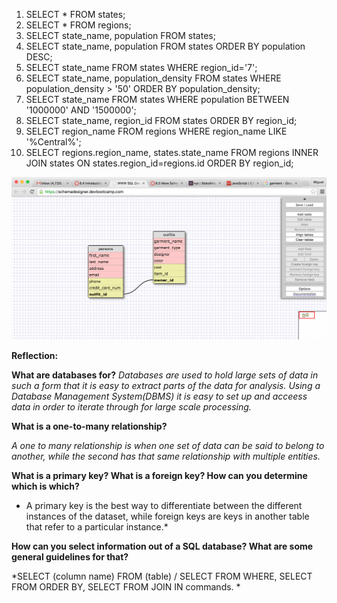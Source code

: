 1) SELECT * FROM states;
2) SELECT * FROM regions;
3) SELECT state_name, population FROM states;
4) SELECT state_name, population FROM states ORDER BY population DESC;
5) SELECT state_name FROM states WHERE region_id='7'; 
6) SELECT state_name, population_density FROM states WHERE population_density > '50' ORDER BY population_density;
7) SELECT state_name FROM states WHERE population BETWEEN '1000000' AND '1500000';
8) SELECT state_name, region_id FROM states ORDER BY region_id;
9) SELECT region_name FROM regions WHERE region_name LIKE '%Central%';
10) SELECT regions.region_name, states.state_name FROM regions INNER JOIN states ON states.region_id=regions.id ORDER BY region_id;

![My Schema - Cher's Closet](schema_design.png)

**Reflection:**

**What are databases for?**
*Databases are used to hold large sets of data in such a form that it is easy to extract parts of the data for analysis. Using a Database Management System(DBMS) it is easy to set up and acceess data in order to iterate through for large scale processing.*

**What is a one-to-many relationship?**

*A one to many relationship is when one set of data can be said to belong to another, while the second has that same relationship with multiple entities.*

**What is a primary key? What is a foreign key? How can you determine which is which?**

* A primary key is the best way to differentiate between the different instances of the dataset, while foreign keys are keys in another table that refer to a particular instance.*

**How can you select information out of a SQL database? What are some general guidelines for that?**

*SELECT (column name) FROM (table) / SELECT FROM WHERE, SELECT FROM ORDER BY, SELECT FROM JOIN IN commands. *